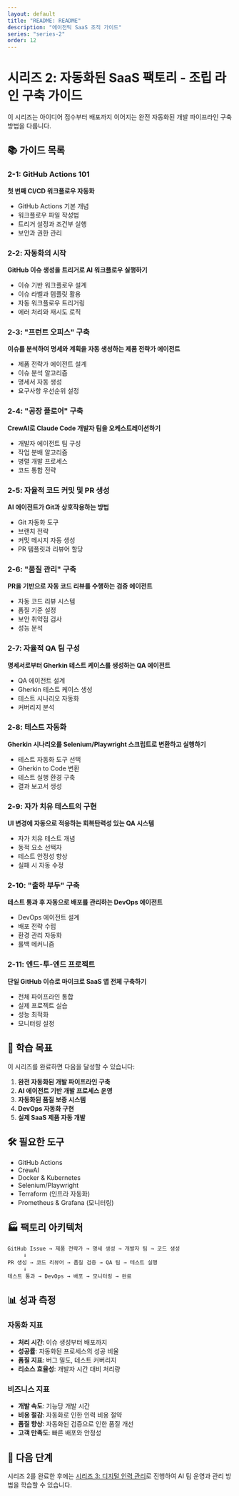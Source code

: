 ```yaml
---
layout: default
title: "README: README"
description: "에이전틱 SaaS 조직 가이드"
series: "series-2"
order: 12
---
```


# 시리즈 2: 자동화된 SaaS 팩토리 - 조립 라인 구축 가이드

이 시리즈는 아이디어 접수부터 배포까지 이어지는 완전 자동화된 개발 파이프라인 구축 방법을 다룹니다.

## 📚 가이드 목록

### 2-1: GitHub Actions 101
**첫 번째 CI/CD 워크플로우 자동화**

- GitHub Actions 기본 개념
- 워크플로우 파일 작성법
- 트리거 설정과 조건부 실행
- 보안과 권한 관리

### 2-2: 자동화의 시작
**GitHub 이슈 생성을 트리거로 AI 워크플로우 실행하기**

- 이슈 기반 워크플로우 설계
- 이슈 라벨과 템플릿 활용
- 자동 워크플로우 트리거링
- 에러 처리와 재시도 로직

### 2-3: "프런트 오피스" 구축
**이슈를 분석하여 명세와 계획을 자동 생성하는 제품 전략가 에이전트**

- 제품 전략가 에이전트 설계
- 이슈 분석 알고리즘
- 명세서 자동 생성
- 요구사항 우선순위 설정

### 2-4: "공장 플로어" 구축
**CrewAI로 Claude Code 개발자 팀을 오케스트레이션하기**

- 개발자 에이전트 팀 구성
- 작업 분배 알고리즘
- 병렬 개발 프로세스
- 코드 통합 전략

### 2-5: 자율적 코드 커밋 및 PR 생성
**AI 에이전트가 Git과 상호작용하는 방법**

- Git 자동화 도구
- 브랜치 전략
- 커밋 메시지 자동 생성
- PR 템플릿과 리뷰어 할당

### 2-6: "품질 관리" 구축
**PR을 기반으로 자동 코드 리뷰를 수행하는 검증 에이전트**

- 자동 코드 리뷰 시스템
- 품질 기준 설정
- 보안 취약점 검사
- 성능 분석

### 2-7: 자율적 QA 팀 구성
**명세서로부터 Gherkin 테스트 케이스를 생성하는 QA 에이전트**

- QA 에이전트 설계
- Gherkin 테스트 케이스 생성
- 테스트 시나리오 자동화
- 커버리지 분석

### 2-8: 테스트 자동화
**Gherkin 시나리오를 Selenium/Playwright 스크립트로 변환하고 실행하기**

- 테스트 자동화 도구 선택
- Gherkin to Code 변환
- 테스트 실행 환경 구축
- 결과 보고서 생성

### 2-9: 자가 치유 테스트의 구현
**UI 변경에 자동으로 적응하는 회복탄력성 있는 QA 시스템**

- 자가 치유 테스트 개념
- 동적 요소 선택자
- 테스트 안정성 향상
- 실패 시 자동 수정

### 2-10: "출하 부두" 구축
**테스트 통과 후 자동으로 배포를 관리하는 DevOps 에이전트**

- DevOps 에이전트 설계
- 배포 전략 수립
- 환경 관리 자동화
- 롤백 메커니즘

### 2-11: 엔드-투-엔드 프로젝트
**단일 GitHub 이슈로 마이크로 SaaS 앱 전체 구축하기**

- 전체 파이프라인 통합
- 실제 프로젝트 실습
- 성능 최적화
- 모니터링 설정

## 🎯 학습 목표

이 시리즈를 완료하면 다음을 달성할 수 있습니다:

1. **완전 자동화된 개발 파이프라인 구축**
2. **AI 에이전트 기반 개발 프로세스 운영**
3. **자동화된 품질 보증 시스템**
4. **DevOps 자동화 구현**
5. **실제 SaaS 제품 자동 개발**

## 🛠️ 필요한 도구

- GitHub Actions
- CrewAI
- Docker & Kubernetes
- Selenium/Playwright
- Terraform (인프라 자동화)
- Prometheus & Grafana (모니터링)

## 🏭 팩토리 아키텍처

```
GitHub Issue → 제품 전략가 → 명세 생성 → 개발자 팀 → 코드 생성
     ↓
PR 생성 → 코드 리뷰어 → 품질 검증 → QA 팀 → 테스트 실행
     ↓
테스트 통과 → DevOps → 배포 → 모니터링 → 완료
```

## 📊 성과 측정

### 자동화 지표
- **처리 시간**: 이슈 생성부터 배포까지
- **성공률**: 자동화된 프로세스의 성공 비율
- **품질 지표**: 버그 밀도, 테스트 커버리지
- **리소스 효율성**: 개발자 시간 대비 처리량

### 비즈니스 지표
- **개발 속도**: 기능당 개발 시간
- **비용 절감**: 자동화로 인한 인력 비용 절약
- **품질 향상**: 자동화된 검증으로 인한 품질 개선
- **고객 만족도**: 빠른 배포와 안정성

## 🚀 다음 단계

시리즈 2를 완료한 후에는 [시리즈 3: 디지털 인력 관리](../series-3/README.md)로 진행하여 AI 팀 운영과 관리 방법을 학습할 수 있습니다.
